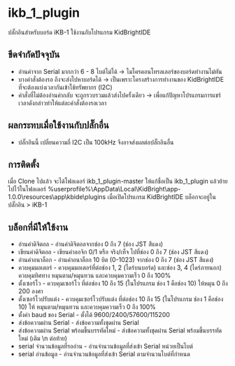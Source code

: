 # ikb_1_plugin
ปลั๊กอินสำหรับบอร์ด iKB-1 ใช้งานกับโปรแกรม KidBrightIDE

## ขีดจำกัดปัจจุบัน

 * อ่านค่าจาก Serial มากกว่า 6 - 8 ไบต์ไม่ได้ -> ไมโครคอนโทรลเลอร์ของบอร์ดทำงานไม่ทัน
 * บางคำสั่งต้องรอ ถึงจะส่งไปหาบอร์ดได้ -> เป็นเพราะโครงสร้างการทำงานของ KidBrightIDE ที่จะต้องแบ่งเวลากันเข้าใช้ทรัพยากร (I2C)
 * คำสั่งที่ไม่ต้องอ่านค่ากลับ จะถูกรวบรวมแล้วส่งไปครั้งเดียว -> เพื่อแก้ปัญหาโปรแกรมการแชร์เวลาดังกล่าวทำให้แต่ละคำสั่งต้องรอเวลา
 
## ผลกระทบเมื่อใช้งานกับปลั๊กอื่น

 * ปลั๊กอินนี้ เปลี่ยนความถี่ I2C เป็น 100kHz จึงอาจส่งผลต่อปลั๊กอินอื่น

## การติดตั้ง

เมื่อ Clone ไปแล้ว จะได้โฟลเดอร์ ikb_1_plugin-master ให้แก้ชื่อเป็น ikb_1_plugin แล้วย้ายไปไว้ในโฟลเดอร์ %userprofile%\AppData\Local\KidBright\app-1.0.0\resources\app\kbide\plugins เมื่อเปิดโปรแกรม KidBrightIDE บล็อกจะอยู่ใน ปลั๊กอิน > iKB-1

## บล็อกที่มีให้ใช้งาน

 * อ่านค่าดิจิตอล - อ่านค่าดิจิตอลจากช่อง 0 ถึง 7 (ช่อง JST สีแดง)
 * เขียนค่าดิจิตอล - เขียนค่าลอจิก 0/1 หรือ จริง/เท็จ ไปที่ช่อง 0 ถึง 7 (ช่อง JST สีแดง)
 * อ่านค่าอนาล็อก - อ่านค่าอนาล็อก 10 บิต (0-1023) จากช่อง 0 ถึง 7 (ช่อง JST สีแดง)
 * ควบคุมมอเตอร์ - ควบคุมมอเตอร์ที่ต่อช่อง 1, 2 (ไดร์บนบอร์ด) และช่อง 3, 4 (ไดร์ภายนอก) ควบคุมทิศทาง หมุนตาม/หมุนทวน และควบคุมความเร็ว 0 ถึง 100%
 * ตั้งเซอร์โว - ควบคุมเซอร์โว ที่ต่อช่อง 10 ถึง 15 (ในโปรแกรม ช่อง 1 คือช่อง 10) ให้หมุน 0 ถึง 200 องศา
 * ตั้งเซอร์โวปรับแต่ง - ควบคุมเซอร์โวปรับแต่ง ที่ต่อช่อง 10 ถึง 15 (ในโปรแกรม ช่อง 1 คือช่อง 10) ให้ หมุนตาม/หมุนทวน และควบคุมความเร็ว 0 ถึง 100%
 * ตั้งค่า baud ของ Serial - ตั้งได้ 9600/2400/57600/115200
 * ส่งข้อความผ่าน Serial - ส่งข้อความทั้งชุดผ่าน Serial
 * ส่งข้อความผ่าน Serial พร้อมขึ้นบรรทัดใหม่ - ส่งข้อความทั้งชุดผ่าน Serial พร้อมขึ้นบรรทัดใหม่ (เติม \n ต่อท้าย)
 * serial จำนวนข้อมูลที่รออ่าน - อ่านจำนวนข้อมูลที่ส่งเข้า Serial หน่วยเป็นไบต์
 * serial อ่านข้อมูล - อ่านจำนวนข้อมูลที่ส่งเข้า Serial ตามจำนวนไบต์ที่กำหนด
